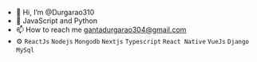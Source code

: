 - 👋 Hi, I’m @Durgarao310
- 💞️ JavaScript and Python
- 📫 How to reach me gantadurgarao304@gmail.com
- :gear: `ReactJs` `Nodejs` `Mongodb` `Nextjs` `Typescript` `React Native` `VueJs` `Django` `MySql` 

<!---
Durgarao310/Durgarao310 is a ✨ special ✨ repository because its `README.md` (this file) appears on your GitHub profile.
You can click the Preview link to take a look at your changes.
--->

